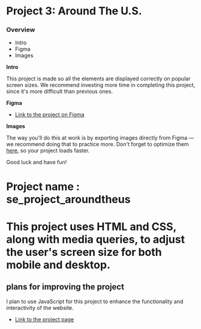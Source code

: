 # Project 3: Around The U.S.

### Overview

- Intro
- Figma
- Images

**Intro**

This project is made so all the elements are displayed correctly on popular screen sizes. We recommend investing more time in completing this project, since it's more difficult than previous ones.

**Figma**

- [Link to the project on Figma](https://www.figma.com/file/ii4xxsJ0ghevUOcssTlHZv/Sprint-3%3A-Around-the-US?node-id=0%3A1)

**Images**

The way you'll do this at work is by exporting images directly from Figma — we recommend doing that to practice more. Don't forget to optimize them [here](https://tinypng.com/), so your project loads faster.

Good luck and have fun!

# Project name : se_project_aroundtheus

# This project uses HTML and CSS, along with media queries, to adjust the user's screen size for both mobile and desktop.

## plans for improving the project

I plan to use JavaScript for this project to enhance the functionality and interactivity of the website.

- [Link to the project page](https://mouachee.github.io/se_project_aroundtheus/)
